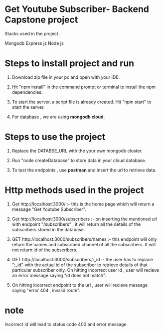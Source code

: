 # Get Youtube Subscriber- Backend Capstone project

Stacks used in the project : 

Mongodb
Express js
Node js

# Steps to install project and run

1. Download zip file in your pc and open with your IDE.

2. Hit "npm install" in the command prompt or terminal to install the npm dependencies.

3. To start the server, a script file is already created. Hit "npm start" to start the server.

4. For database , we are using **mongodb cloud**.



# Steps to use the project

1. Replace the DATABSE_URL with the your own mongodb cluster.

2. Run "node createDatabase" to store data in your cloud database.

3. To test the endpoints , use **postman** and insert the url to retrieve data.



# Http methods used in the project

1. Get http://localhost:3000/  :-  this is the home page which will return a message "Get Youtube Subscriber".

2. Get http://localhost:3000/subscribers  :-  on inserting the mentioned url with endpoint "/subscribers" , it will return all the details of the subscribers stored in the database.

3. GET http://localhost:3000/subscribers/names  :-   this endpoint will only return the names and subscribed channel of all the subscribers.
It will not return id of the subscribers.

4. GET http://localhost:3000/subscribers/:_id   :-   the user has to replace ":_id" with the actual id of the subscriber to retrieve details of that particular subscriber only.
On hitting incorrect user id , user will recieve an error message saying  "id does not match".

5. On hitting incorrect endpoint to the url , user will recieve message saying "error 404 , invalid route".


# note

Incorrect id will lead to status code 400 and error message.